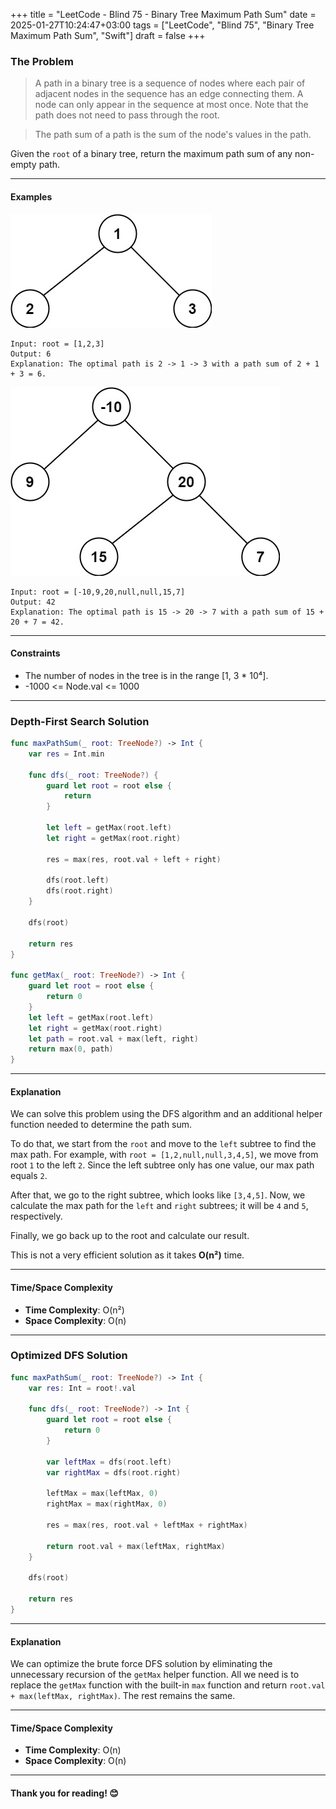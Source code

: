 +++
title = "LeetCode - Blind 75 - Binary Tree Maximum Path Sum"
date = 2025-01-27T10:24:47+03:00
tags = ["LeetCode", "Blind 75", "Binary Tree Maximum Path Sum", "Swift"]
draft = false
+++

### The Problem
> A path in a binary tree is a sequence of nodes where each pair of adjacent nodes in the sequence has an edge connecting them. A node can only appear in the sequence at most once. Note that the path does not need to pass through the root.  

> The path sum of a path is the sum of the node's values in the path.  

Given the `root` of a binary tree, return the maximum path sum of any non-empty path.  

---

#### Examples  

![alt image](images/exx1.jpg#center)  
```
Input: root = [1,2,3]
Output: 6
Explanation: The optimal path is 2 -> 1 -> 3 with a path sum of 2 + 1 + 3 = 6.
```  

![alt image](images/exx2.jpg#center)  
```
Input: root = [-10,9,20,null,null,15,7]
Output: 42
Explanation: The optimal path is 15 -> 20 -> 7 with a path sum of 15 + 20 + 7 = 42.
```  

---

#### Constraints  
* The number of nodes in the tree is in the range [1, 3 * 10⁴].  
* -1000 <= Node.val <= 1000  

---

### Depth-First Search Solution  

```swift
func maxPathSum(_ root: TreeNode?) -> Int {
    var res = Int.min

    func dfs(_ root: TreeNode?) {
        guard let root = root else {
            return
        }

        let left = getMax(root.left)
        let right = getMax(root.right)

        res = max(res, root.val + left + right)

        dfs(root.left)
        dfs(root.right)
    }

    dfs(root)

    return res
}

func getMax(_ root: TreeNode?) -> Int {
    guard let root = root else {
        return 0
    }
    let left = getMax(root.left)
    let right = getMax(root.right)
    let path = root.val + max(left, right)
    return max(0, path)
}
```

---

#### Explanation  

We can solve this problem using the DFS algorithm and an additional helper function needed to determine the path sum.  

To do that, we start from the `root` and move to the `left` subtree to find the max path. For example, with `root = [1,2,null,null,3,4,5]`, we move from root `1` to the left `2`. Since the left subtree only has one value, our max path equals `2`.  

After that, we go to the right subtree, which looks like `[3,4,5]`. Now, we calculate the max path for the `left` and `right` subtrees; it will be `4` and `5`, respectively.  

Finally, we go back up to the root and calculate our result.  

This is not a very efficient solution as it takes **O(n²)** time.  

---

#### Time/Space Complexity  

- **Time Complexity**: O(n²)  
- **Space Complexity**: O(n)  

---

### Optimized DFS Solution  

```swift
func maxPathSum(_ root: TreeNode?) -> Int {
    var res: Int = root!.val

    func dfs(_ root: TreeNode?) -> Int {
        guard let root = root else {
            return 0
        }

        var leftMax = dfs(root.left)
        var rightMax = dfs(root.right)

        leftMax = max(leftMax, 0)
        rightMax = max(rightMax, 0)

        res = max(res, root.val + leftMax + rightMax)

        return root.val + max(leftMax, rightMax)
    }

    dfs(root)

    return res
}
```  

---

#### Explanation  

We can optimize the brute force DFS solution by eliminating the unnecessary recursion of the `getMax` helper function. All we need is to replace the `getMax` function with the built-in `max` function and return `root.val + max(leftMax, rightMax)`. The rest remains the same.  

---

#### Time/Space Complexity  

- **Time Complexity**: O(n)  
- **Space Complexity**: O(n)  

---  

#### Thank you for reading! 😊
